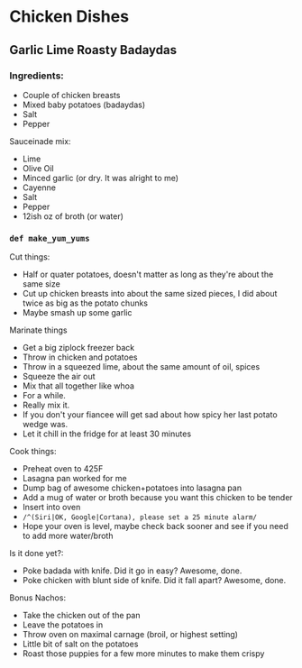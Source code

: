 # Chicken Dishes
## Garlic Lime Roasty Badaydas
### Ingredients:
- Couple of chicken breasts
- Mixed baby potatoes (badaydas)
- Salt
- Pepper

Sauceinade mix:
- Lime
- Olive Oil
- Minced garlic (or dry. It was alright to me) 
- Cayenne
- Salt
- Pepper
- 12ish oz of broth (or water)

### `def make_yum_yums`

Cut things:
- Half or quater potatoes, doesn't matter as long as they're about the same size
- Cut up chicken breasts into about the same sized pieces, I did about twice as big as the potato chunks
- Maybe smash up some garlic

Marinate things
- Get a big ziplock freezer back
- Throw in chicken and potatoes
- Throw in a squeezed lime, about the same amount of oil, spices
- Squeeze the air out
- Mix that all together like whoa
- For a while.
- Really mix it.
- If you don't your fiancee will get sad about how spicy her last potato wedge was.
- Let it chill in the fridge for at least 30 minutes

Cook things:
- Preheat oven to 425F
- Lasagna pan worked for me
- Dump bag of awesome chicken+potatoes into lasagna pan
- Add a mug of water or broth because you want this chicken to be tender
- Insert into oven
- `/^(Siri|OK, Google|Cortana), please set a 25 minute alarm/`
- Hope your oven is level, maybe check back sooner and see if you need to add more water/broth

Is it done yet?:
- Poke badada with knife. Did it go in easy? Awesome, done.
- Poke chicken with blunt side of knife. Did it fall apart? Awesome, done.

Bonus Nachos:
- Take the chicken out of the pan
- Leave the potatoes in
- Throw oven on maximal carnage (broil, or highest setting)
- Little bit of salt on the potatoes
- Roast those puppies for a few more minutes to make them crispy
